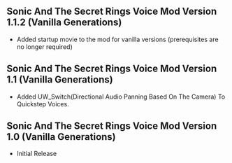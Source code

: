 ## Sonic And The Secret Rings Voice Mod Version 1.1.2 (Vanilla Generations)

- Added startup movie to the mod for vanilla versions (prerequisites are no longer required)

## Sonic And The Secret Rings Voice Mod Version 1.1 (Vanilla Generations)

- Added UW_Switch(Directional Audio Panning Based On The Camera) To Quickstep Voices.


## Sonic And The Secret Rings Voice Mod Version 1.0 (Vanilla Generations)

- Initial Release